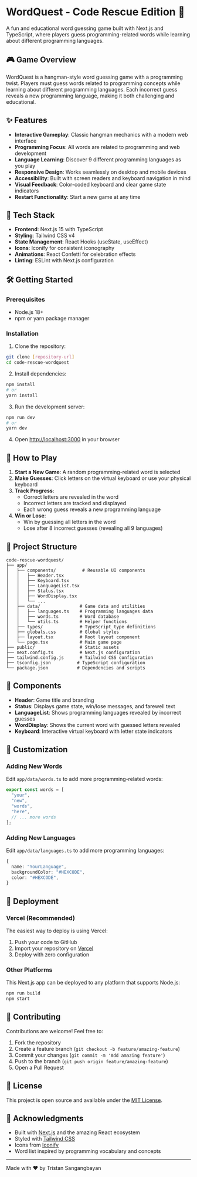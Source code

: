 # WordQuest - Code Rescue Edition 🎯

A fun and educational word guessing game built with Next.js and TypeScript, where players guess programming-related words while learning about different programming languages.

## 🎮 Game Overview

WordQuest is a hangman-style word guessing game with a programming twist. Players must guess words related to programming concepts while learning about different programming languages. Each incorrect guess reveals a new programming language, making it both challenging and educational.

## ✨ Features

- **Interactive Gameplay**: Classic hangman mechanics with a modern web interface
- **Programming Focus**: All words are related to programming and web development
- **Language Learning**: Discover 9 different programming languages as you play
- **Responsive Design**: Works seamlessly on desktop and mobile devices
- **Accessibility**: Built with screen readers and keyboard navigation in mind
- **Visual Feedback**: Color-coded keyboard and clear game state indicators
- **Restart Functionality**: Start a new game at any time

## 🚀 Tech Stack

- **Frontend**: Next.js 15 with TypeScript
- **Styling**: Tailwind CSS v4
- **State Management**: React Hooks (useState, useEffect)
- **Icons**: Iconify for consistent iconography
- **Animations**: React Confetti for celebration effects
- **Linting**: ESLint with Next.js configuration

## 🛠️ Getting Started

### Prerequisites

- Node.js 18+ 
- npm or yarn package manager

### Installation

1. Clone the repository:
```bash
git clone [repository-url]
cd code-rescue-wordquest
```

2. Install dependencies:
```bash
npm install
# or
yarn install
```

3. Run the development server:
```bash
npm run dev
# or
yarn dev
```

4. Open [http://localhost:3000](http://localhost:3000) in your browser

## 🎯 How to Play

1. **Start a New Game**: A random programming-related word is selected
2. **Make Guesses**: Click letters on the virtual keyboard or use your physical keyboard
3. **Track Progress**: 
   - Correct letters are revealed in the word
   - Incorrect letters are tracked and displayed
   - Each wrong guess reveals a new programming language
4. **Win or Lose**: 
   - Win by guessing all letters in the word
   - Lose after 8 incorrect guesses (revealing all 9 languages)

## 📁 Project Structure

```
code-rescue-wordquest/
├── app/
│   ├── components/          # Reusable UI components
│   │   ├── Header.tsx
│   │   ├── Keyboard.tsx
│   │   ├── LanguageList.tsx
│   │   ├── Status.tsx
│   │   ├── WordDisplay.tsx
│   │   └── ...
│   ├── data/               # Game data and utilities
│   │   ├── languages.ts    # Programming languages data
│   │   ├── words.ts        # Word database
│   │   └── utils.ts        # Helper functions
│   ├── types/              # TypeScript type definitions
│   ├── globals.css         # Global styles
│   ├── layout.tsx          # Root layout component
│   └── page.tsx            # Main game page
├── public/                 # Static assets
├── next.config.ts          # Next.js configuration
├── tailwind.config.js      # Tailwind CSS configuration
├── tsconfig.json          # TypeScript configuration
└── package.json           # Dependencies and scripts
```

## 🧩 Components

- **Header**: Game title and branding
- **Status**: Displays game state, win/lose messages, and farewell text
- **LanguageList**: Shows programming languages revealed by incorrect guesses
- **WordDisplay**: Shows the current word with guessed letters revealed
- **Keyboard**: Interactive virtual keyboard with letter state indicators

## 🎨 Customization

### Adding New Words
Edit `app/data/words.ts` to add more programming-related words:
```typescript
export const words = [
  "your",
  "new",
  "words",
  "here",
  // ... more words
];
```

### Adding New Languages
Edit `app/data/languages.ts` to add more programming languages:
```typescript
{
  name: "YourLanguage",
  backgroundColor: "#HEXCODE",
  color: "#HEXCODE",
}
```

## 🚀 Deployment

### Vercel (Recommended)
The easiest way to deploy is using Vercel:

1. Push your code to GitHub
2. Import your repository on [Vercel](https://vercel.com)
3. Deploy with zero configuration

### Other Platforms
This Next.js app can be deployed to any platform that supports Node.js:

```bash
npm run build
npm start
```

## 🤝 Contributing

Contributions are welcome! Feel free to:

1. Fork the repository
2. Create a feature branch (`git checkout -b feature/amazing-feature`)
3. Commit your changes (`git commit -m 'Add amazing feature'`)
4. Push to the branch (`git push origin feature/amazing-feature`)
5. Open a Pull Request

## 📝 License

This project is open source and available under the [MIT License](LICENSE).

## 🙏 Acknowledgments

- Built with [Next.js](https://nextjs.org/) and the amazing React ecosystem
- Styled with [Tailwind CSS](https://tailwindcss.com/)
- Icons from [Iconify](https://iconify.design/)
- Word list inspired by programming vocabulary and concepts

---

Made with ❤️ by Tristan Sangangbayan
